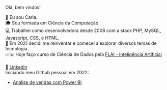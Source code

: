 Olá, bem vindos!  

🌻 Eu sou Carla.<br>
🎓 Sou formada em Ciência da Computação.<br>
💻 Trabalhei como desenvolvedora desde 2008 com a stack PHP, MySQL, Javascript, CSS, e HTML.<br>
🚀 Em 2021 decidi me reinventar e comecei a explorar diversos temas de tecnologia. <br>
📈📊 Hoje faço curso de Ciência de Dados pela [FLAI - Inteligência Artificial](https://www.flai.com.br/)
<br>
<br>🔗 [Linkedin](https://www.linkedin.com/in/carlagteixeira/)
<br>
Iniciando meu Github pessoal em 2022:
* [Análise de vendas com Power BI](https://github.com/carlagteixeira/flai-superstore-challenge)
